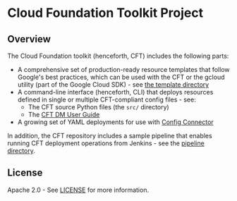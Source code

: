 # Cloud Foundation Toolkit Project

## Overview

The Cloud Foundation toolkit (henceforth, CFT) includes the following parts:

- A comprehensive set of production-ready resource templates that follow
  Google's best practices, which can be used with the CFT or the gcloud
  utility (part of the Google Cloud SDK) - see
  [the template directory](dm/templates/)
- A command-line interface (henceforth, CLI) that deploys resources defined in
  single or multiple CFT-compliant config files - see:
  - The CFT source Python files (the `src/` directory)
  - The [CFT DM User Guide](dm/docs/userguide.md)
- A growing set of YAML deployments for use with [Config
  Connector](https://cloud.google.com/config-connector/docs/overview)

In addition, the CFT repository includes a sample pipeline that enables running
CFT deployment operations from Jenkins - see the
[pipeline directory](dm/pipeline/README.md).

## License

Apache 2.0 - See [LICENSE](LICENSE) for more information.
